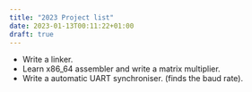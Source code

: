 ```yaml
---
title: "2023 Project list"
date: 2023-01-13T00:11:22+01:00
draft: true
---
```


- Write a linker.
- Learn x86_64 assembler and write a matrix multiplier.
- Write a automatic UART synchroniser. (finds the baud rate).
